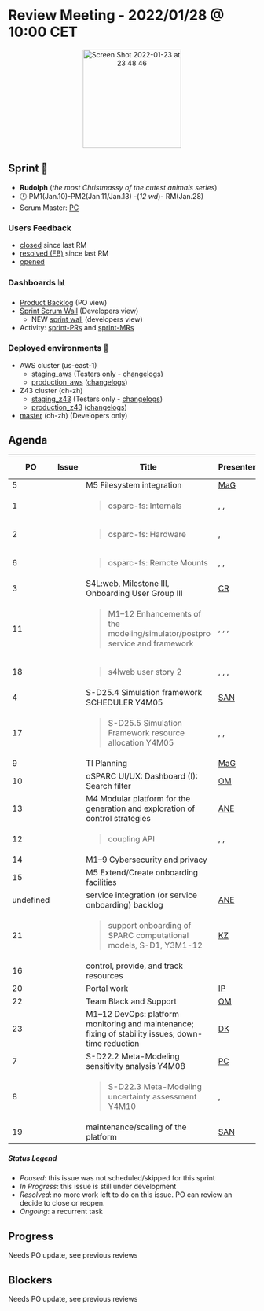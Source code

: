 # Review Meeting - 2022/01/28 @ 10:00 CET

<p align="center">
<img width="200" alt="Screen Shot 2022-01-23 at 23 48 46" src="https://user-images.githubusercontent.com/32402063/150701154-35a9ddbe-b8b1-42e7-bc4f-f0dd4125807f.png">
</p>



## Sprint 🏃
  - **Rudolph** (*the most Christmassy of the cutest animals series*)
  - 🕐 PM1(Jan.10)-PM2(Jan.11/Jan.13) -(_12 wd_)- RM(Jan.28)
  - Scrum Master: [PC]
### Users Feedback
  - [closed](https://github.com/ITISFoundation/osparc-issues/issues?q=is%3Aissue+sort%3Areactions+state%3Aclosed+updated%3A%3E%3D2021-11-05+) since last RM
  - [resolved (FB)](https://z43.manuscript.com/f/filters/?ixProject=45&ixStatus=0&maxrecords=50&resolvedInLast=3&sColumns=Category-Favorite-Case-TitleComment-Area-Priority-Status-DateResolved-DateOpened-OpenedBy&sSorts=LastUpdated.descending-Priority&sView=grid-flat) since last RM
  - [opened](https://github.com/ITISFoundation/osparc-issues/issues?q=is%3Aissue+is%3Aopen+sort%3Areactions)
### Dashboards 📊
  - [Product Backlog](https://github.com/orgs/ITISFoundation/projects/3) (PO view)
  - [Sprint Scrum Wall](https://app.zenhub.com/workspaces/osparc---scrum-wall-5c9260f3d76ef51f6b0fe78d/board?repos=118596920,174557929,151701223,135289610,118910047,181836792,167586968) (Developers view)
    - NEW [sprint wall](https://github.com/orgs/ITISFoundation/projects/9) (developers view)
  - Activity: [sprint-PRs] and [sprint-MRs]
### Deployed environments 🚀
  - AWS cluster (us-east-1)
    - [staging_aws](https://staging.osparc.io) (Testers only - [changelogs])
    - [production_aws](https://osparc.io) ([changelogs])
  - Z43 cluster (ch-zh)
    - [staging_z43](http://osparc-staging.speag.com) (Testers only - [changelogs])
    - [production_z43](http://osparc.speag.com) ([changelogs])
  - [master](https://osparc-master.speag.com) (ch-zh) (Developers only)


## Agenda


| PO        | Issue | Title                                                                                               | Presenter | Status    | Duration | Start-Time |
|-----------|-------|-----------------------------------------------------------------------------------------------------|-----------|-----------|----------|------------|
| 5         |       | M5 Filesystem integration                                                                           | [MaG]     | undefined |          |            |
| 1         |       | <blockquote>osparc-fs: Internals</blockquote>                                                       | , ,       | Todo      |          |            |
| 2         |       | <blockquote>osparc-fs: Hardware</blockquote>                                                        | ,         | Todo      |          |            |
| 6         |       | <blockquote>osparc-fs: Remote Mounts</blockquote>                                                   | , ,       | undefined |          |            |
| 3         |       | S4L:web, Milestone III, Onboarding User Group III                                                   | [CR]      | Todo      |          |            |
| 11        |       | <blockquote>M1–12 Enhancements of the modeling/simulator/postpro service and framework</blockquote> | , , ,     | Todo      |          |            |
| 18        |       | <blockquote>s4lweb user story 2</blockquote>                                                        | , , ,     | undefined |          |            |
| 4         |       | S-D25.4 Simulation framework SCHEDULER Y4M05                                                        | [SAN]     | Todo      |          |            |
| 17        |       | <blockquote>S-D25.5 Simulation Framework resource allocation Y4M05 </blockquote>                    | , ,       | Todo      |          |            |
| 9         |       | TI Planning                                                                                         | [MaG]     | undefined |          |            |
| 10        |       | oSPARC UI/UX: Dashboard (I): Search filter                                                          | [OM]      | Ongoing   |        5'|            |
| 13        |       | M4 Modular platform for the generation and exploration of control strategies                        | [ANE]     | undefined |          |            |
| 12        |       | <blockquote>coupling API</blockquote>                                                               | , ,       | Todo      |          |            |
| 14        |       | M1–9 Cybersecurity and privacy                                                                      |           | undefined |          |            |
| 15        |       | M5 Extend/Create onboarding facilities                                                              |           | undefined |          |            |
| undefined |       | service integration (or service onboarding) backlog                                                 | [ANE]     | Todo      |          |            |
| 21        |       | <blockquote>support onboarding of SPARC computational models, S-D1, Y3M1-12</blockquote>            | [KZ]      | undefined |          |            |
| 16        |       | control, provide, and track resources                                                               |           | undefined |          |            |
| 20        |       | Portal work                                                                                         | [IP]      | Todo      |          |            |
| 22        |       | Team Black and Support                                                                              | [OM]      | Ongoing   |      5'  |            |
| 23        |       | M1–12 DevOps: platform monitoring and maintenance; fixing of stability issues; down-time reduction  | [DK]      | Todo      |          |            |
| 7         |       | S-D22.2 Meta-Modeling sensitivity analysis Y4M08                                                    | [PC]      | Ongoing   | 5'       |            |
| 8         |       | <blockquote>S-D22.3 Meta-Modeling uncertainty assessment  Y4M10</blockquote>                        | ,         | Todo      |          |            |
| 19        |       | maintenance/scaling of the platform                                                                 | [SAN]     | Todo      |          |            |



##### Status Legend

- _Paused_: this issue was not scheduled/skipped for this sprint
- _In Progress_: this issue is still under development
- _Resolved_: no more work left to do on this issue. PO can review an decide to close or reopen.
- _Ongoing_: a recurrent task

[online]: http://status.osparc.io/
[operational]: https://git.speag.com/oSparc/e2e-testing/-/pipelines
[performant]: https://git.speag.com/oSparc/e2e-portal-testing/-/pipelines

## Progress

Needs PO update, see previous reviews

## Blockers

Needs PO update, see previous reviews

<!--References PLEASE KEEP ALPHABETICAL ORDER!!! -->


[ALL]: https://github.com/Surfict
[ANE]: https://github.com/GitHK
[BL]: https://github.com/dyollb
[DK]: https://github.com/mrnicegyu11
[CR]: https://github.com/colinRawlings
[IP]: https://github.com/ignapas
[KZ]: https://github.com/KZzizzle
[MAG]: https://github.com/mguidon
[OM]: https://github.com/odeimaiz
[PC]: https://github.com/pcrespov
[SAN]: https://github.com/sanderegg
[SyR]:https://zmt.swiss/about/about-zmt/all-staff/reboux-sylvain/
[TN]: https://itis.swiss/who-we-are/staff-members/all-staff/newton-taylor/


[j-d4]: https://github.com/ITISFoundation/osparc-issues/issues/62
[j-d7.a]: https://github.com/ITISFoundation/osparc-issues/issues/21
[j-d35]: https://github.com/ITISFoundation/osparc-issues/issues/31
[j-d33]: https://github.com/ITISFoundation/osparc-issues/issues/33
[j-d20]: https://github.com/ITISFoundation/osparc-issues/issues/48
[j-d21]: https://github.com/ITISFoundation/osparc-simcore/issues/1065
[j-d28.a]: https://github.com/ITISFoundation/osparc-simcore/issues/1066
[j-d29]: https://github.com/ITISFoundation/osparc-issues/issues/37
[s-d2]: https://github.com/ITISFoundation/osparc-simcore/issues/1069
[s-d18]: https://github.com/ITISFoundation/osparc-issues/issues/9
[s-d7]: https://github.com/ITISFoundation/osparc-issues/issues/21
[s-d10]: https://github.com/ITISFoundation/osparc-issues/issues/18
[s-d22]: https://github.com/ITISFoundation/osparc-issues/issues/5
[s-d12]: https://github.com/ITISFoundation/osparc-issues/issues/16
[s-d15]: https://github.com/ITISFoundation/osparc-issues/issues/12
[s-d12]: https://github.com/ITISFoundation/osparc-issues/issues/16
[s-d6]: https://github.com/ITISFoundation/osparc-issues/issues/22
[s-d5]: https://github.com/ITISFoundation/osparc-issues/issues/23
[s-d21]: https://github.com/ITISFoundation/osparc-issues/issues/6
[s-d4]: https://github.com/ITISFoundation/osparc-issues/issues/24
[s-d1]: https://github.com/ITISFoundation/osparc-issues/issues/26
[s-d26]: https://github.com/ITISFoundation/osparc-issues/issues/332
[s-d27.2]: https://github.com/ITISFoundation/osparc-issues/issues/357
[n-d1]: https://github.com/ITISFoundation/osparc-issues/issues/68
[n-d2]: https://github.com/ITISFoundation/osparc-issues/issues/91

[tb-backlog]: https://github.com/ITISFoundation/osparc-issues/projects/4

[z43-backlog]: https://z43.fogbugz.com/f/filters/1112/osparc-cases

[sprint-prs]: https://github.com/pulls?page=1&q=is%3Apr+archived%3Afalse+user%3AITISFoundation+closed%3A%3E2021-11-15
[sprint-mrs]: https://git.speag.com/groups/oSparc/-/merge_requests?scope=all&utf8=%E2%9C%93&state=all
[changelogs]: https://github.com/ITISFoundation/osparc-simcore/releases


 [#26]:https://github.com/ITISFoundation/osparc-issues/issues/26   
 [#91]:https://github.com/ITISFoundation/osparc-issues/issues/91   
 [#232]:https://github.com/ITISFoundation/osparc-issues/issues/232  
 [#328]:https://github.com/ITISFoundation/osparc-issues/issues/328  
 [#349]:https://github.com/ITISFoundation/osparc-issues/issues/349  
 [#350]:https://github.com/ITISFoundation/osparc-issues/issues/350
 [#353]:https://github.com/ITISFoundation/osparc-issues/issues/353
 [#354]:https://github.com/ITISFoundation/osparc-issues/issues/354
 [#407]:https://github.com/ITISFoundation/osparc-issues/issues/407
 [#428]:https://github.com/ITISFoundation/osparc-issues/issues/428  
 [#513]:https://github.com/ITISFoundation/osparc-issues/issues/513  
 [#519]:https://github.com/ITISFoundation/osparc-issues/issues/519
 [#545]:https://github.com/ITISFoundation/osparc-issues/issues/545  
 [#546]:https://github.com/ITISFoundation/osparc-issues/issues/546  
 [#554]:https://github.com/ITISFoundation/osparc-issues/issues/554  
 [#555]:https://github.com/ITISFoundation/osparc-issues/issues/555
 [#556]:https://github.com/ITISFoundation/osparc-issues/issues/556  
 [#557]:https://github.com/ITISFoundation/osparc-issues/issues/557
 [#2589]:https://github.com/ITISFoundation/osparc-issues/issues/2589 
